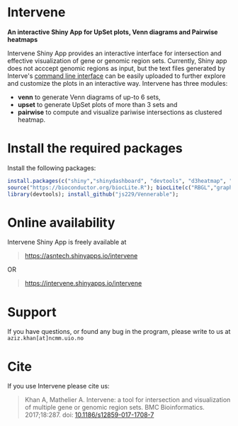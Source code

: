 # Intervene #

**An interactive Shiny App for UpSet plots, Venn diagrams and Pairwise heatmaps**

Intervene Shiny App provides an interactive interface for intersection and effective visualization of gene or genomic region sets. Currently, Shiny app does not acccept genomic regions as input, but the text files generated by Interve's [command line interface](https://github.com/asntech/intervene) can be easily uploaded to further explore and customize the plots in an interactive way. Intervene has three modules:

* **venn** to generate Venn diagrams of up-to 6 sets,
* **upset** to generate UpSet plots of more than 3 sets and 
* **pairwise** to compute and visualize pariwise intersections as clustered heatmap.

Install the required packages
==============================

Install the following packages:

```R
install.packages(c("shiny","shinydashboard", "devtools", "d3heatmap", "plotly", "gplots", "ggplot2", "gridExtra", "plyr", "UpSetR", "colourpicker", "corrplot", "BBmisc", "readr", "DT"));
source("https://bioconductor.org/biocLite.R"); biocLite(c("RBGL","graph"));
library(devtools); install_github("js229/Vennerable");
```

Online availability
===================
Intervene Shiny App is freely available at

>https://asntech.shinyapps.io/intervene

OR

>https://intervene.shinyapps.io/intervene

Support
========
If you have questions, or found any bug in the program, please write to us at ``aziz.khan[at]ncmm.uio.no``

Cite
====
If you use Intervene please cite us:
>Khan A, Mathelier A. Intervene: a tool for intersection and visualization of multiple gene or genomic region sets. BMC Bioinformatics. 2017;18:287. doi: [10.1186/s12859-017-1708-7](https://doi.org10.1186/s12859-017-1708-7)

